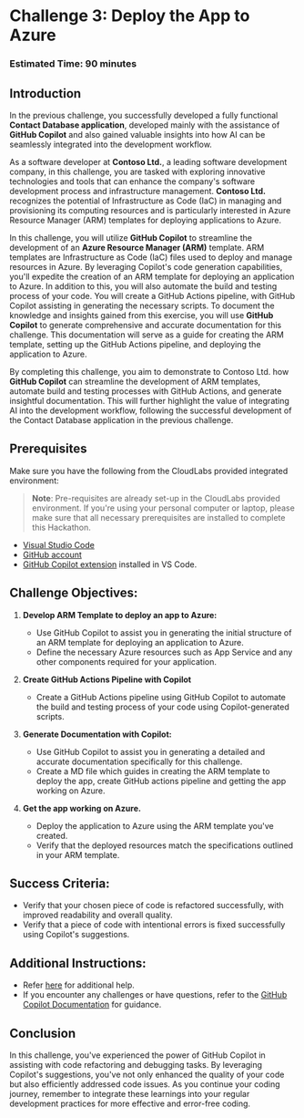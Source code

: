 # Challenge 3: Deploy the App to Azure

### Estimated Time: 90 minutes

## Introduction

In the previous challenge, you successfully developed a fully functional **Contact Database application**, developed mainly with the assistance of **GitHub Copilot** and also gained valuable insights into how AI can be seamlessly integrated into the development workflow.

As a software developer at **Contoso Ltd.**, a leading software development company, in this challenge, you are tasked with exploring innovative technologies and tools that can enhance the company's software development process and infrastructure management. **Contoso Ltd.** recognizes the potential of Infrastructure as Code (IaC) in managing and provisioning its computing resources and is particularly interested in Azure Resource Manager (ARM) templates for deploying applications to Azure.

In this challenge, you will utilize **GitHub Copilot** to streamline the development of an **Azure Resource Manager (ARM)** template. ARM templates are Infrastructure as Code (IaC) files used to deploy and manage resources in Azure. By leveraging Copilot's code generation capabilities, you'll expedite the creation of an ARM template for deploying an application to Azure. In addition to this, you will also automate the build and testing process of your code. You will create a GitHub Actions pipeline, with GitHub Copilot assisting in generating the necessary scripts. To document the knowledge and insights gained from this exercise, you will use **GitHub Copilot** to generate comprehensive and accurate documentation for this challenge. This documentation will serve as a guide for creating the ARM template, setting up the GitHub Actions pipeline, and deploying the application to Azure.

By completing this challenge, you aim to demonstrate to Contoso Ltd. how **GitHub Copilot** can streamline the development of ARM templates, automate build and testing processes with GitHub Actions, and generate insightful documentation. This will further highlight the value of integrating AI into the development workflow, following the successful development of the Contact Database application in the previous challenge.

## Prerequisites

Make sure you have the following from the CloudLabs provided integrated environment:

> **Note**: Pre-requisites are already set-up in the CloudLabs provided environment. If you're using your personal computer or laptop, please make sure that all necessary prerequisites are installed to complete this Hackathon.

- [Visual Studio Code](https://code.visualstudio.com/)
- [GitHub account](https://github.com/)
- [GitHub Copilot extension](https://marketplace.visualstudio.com/items?itemName=GitHub.copilot) installed in VS Code.

## Challenge Objectives:

1. **Develop ARM Template to deploy an app to Azure:**
   - Use GitHub Copilot to assist you in generating the initial structure of an ARM template for deploying an application to Azure.
   - Define the necessary Azure resources such as App Service and any other components required for your application.

2. **Create GitHub Actions Pipeline with Copilot**
   - Create a GitHub Actions pipeline using GitHub Copilot to automate the build and testing process of your code using Copilot-generated scripts. 

4. **Generate Documentation with Copilot:**
   - Use GitHub Copilot to assist you in generating a detailed and accurate documentation specifically for this challenge.
   - Create a MD file which guides in creating the ARM template to deploy the app, create GitHub actions pipeline and getting the app working on Azure.

6. **Get the app working on Azure.**
   - Deploy the application to Azure using the ARM template you've created.
   - Verify that the deployed resources match the specifications outlined in your ARM template.
     
## Success Criteria:

- Verify that your chosen piece of code is refactored successfully, with improved readability and overall quality.
- Verify that a piece of code with intentional errors is fixed successfully using Copilot's suggestions.

## Additional Instructions:

- Refer [here](https://learn.microsoft.com/en-us/azure/developer/github/deploy-to-azure) for additional help.
- If you encounter any challenges or have questions, refer to the [GitHub Copilot Documentation](https://github.com/github/copilot-docs) for guidance.

## Conclusion

In this challenge, you've experienced the power of GitHub Copilot in assisting with code refactoring and debugging tasks. By leveraging Copilot's suggestions, you've not only enhanced the quality of your code but also efficiently addressed code issues. As you continue your coding journey, remember to integrate these learnings into your regular development practices for more effective and error-free coding.
